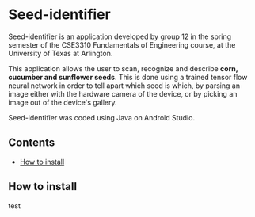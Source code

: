 # Seed-identifier

Seed-identifier is an application developed by group 12 in the spring semester of the CSE3310 Fundamentals of Engineering course, at the University of Texas at Arlington.

This application allows the user to scan, recognize and describe **corn, cucumber and sunflower seeds**. This is done using a trained tensor flow neural network in order to tell apart which seed is which, by parsing an image either with the hardware camera of the device, or by picking an image out of the device's gallery.

Seed-identifier was coded using Java on Android Studio.

## Contents
- [How to install](#How-to-install)

## How to install

test

